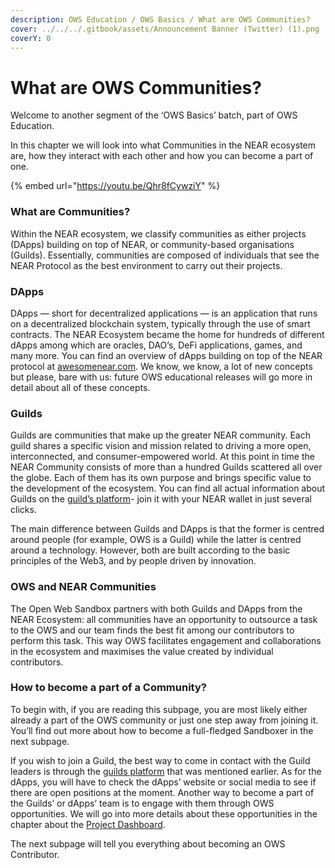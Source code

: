 ```yaml
---
description: OWS Education / OWS Basics / What are OWS Communities?
cover: ../../../.gitbook/assets/Announcement Banner (Twitter) (1).png
coverY: 0
---
```


# What are OWS Communities?

Welcome to another segment of the ‘OWS Basics’ batch, part of OWS Education.

In this chapter we will look into what Communities in the NEAR ecosystem are, how they interact with each other and how you can become a part of one.

{% embed url="https://youtu.be/Qhr8fCywziY" %}

### What are Communities?&#x20;

Within the NEAR ecosystem, we classify communities as either projects (DApps) building on top of NEAR, or community-based organisations (Guilds). Essentially, communities are composed of individuals that see the NEAR Protocol as the best environment to carry out their projects.

### DApps

DApps — short for decentralized applications — is an application that runs on a decentralized blockchain system, typically through the use of smart contracts. The NEAR Ecosystem became the home for hundreds of different dApps among which are oracles, DAO’s, DeFi applications, games, and many more. You can find an overview of dApps building on top of the NEAR protocol at [awesomenear.com](http://awesomenear.com). We know, we know, a lot of new concepts but please, bare with us: future OWS educational releases will go more in detail about all of these concepts.

### Guilds&#x20;

Guilds are communities that make up the greater NEAR community. Each guild shares a specific vision and mission related to driving a more open, interconnected, and consumer-empowered world. At this point in time the NEAR Community consists of more than a hundred Guilds scattered all over the globe. Each of them has its own purpose and brings specific value to the development of the ecosystem. You can find all actual information about Guilds on the [guild’s platform](https://app.nearguilds.com/#/guilds)- join it with your NEAR wallet in just several clicks.

The main difference between Guilds and DApps is that the former is centred around people (for example, OWS is a Guild) while the latter is centred around a technology. However, both are built according to the basic principles of the Web3, and by people driven by innovation.

### OWS and NEAR Communities&#x20;

The Open Web Sandbox partners with both Guilds and DApps from the NEAR Ecosystem: all communities have an opportunity to outsource a task to the OWS and our team finds the best fit among our contributors to perform this task. This way OWS facilitates engagement and collaborations in the ecosystem and maximises the value created by individual contributors.

### How to become a part of a Community?&#x20;

To begin with, if you are reading this subpage, you are most likely either already a part of the OWS community or just one step away from joining it. You’ll find out more about how to become a full-fledged Sandboxer in the next subpage.

If you wish to join a Guild, the best way to come in contact with the Guild leaders is through the [guilds platform](https://app.nearguilds.com/#/guilds) that was mentioned earlier. As for the dApps, you will have to check the dApps’ website or social media to see if there are open positions at the moment. Another way to become a part of the Guilds’ or dApps’ team is to engage with them through OWS opportunities. We will go into more details about these opportunities in the chapter about the [Project Dashboard](what-is-the-project-dashboard.md).

The next subpage will tell you everything about becoming an OWS Contributor.
